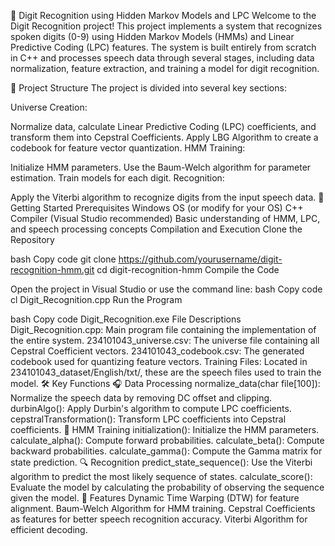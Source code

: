 🎤 Digit Recognition using Hidden Markov Models and LPC
Welcome to the Digit Recognition project! This project implements a system that recognizes spoken digits (0-9) using Hidden Markov Models (HMMs) and Linear Predictive Coding (LPC) features. The system is built entirely from scratch in C++ and processes speech data through several stages, including data normalization, feature extraction, and training a model for digit recognition.

📂 Project Structure
The project is divided into several key sections:

Universe Creation:

Normalize data, calculate Linear Predictive Coding (LPC) coefficients, and transform them into Cepstral Coefficients.
Apply LBG Algorithm to create a codebook for feature vector quantization.
HMM Training:

Initialize HMM parameters.
Use the Baum-Welch algorithm for parameter estimation.
Train models for each digit.
Recognition:

Apply the Viterbi algorithm to recognize digits from the input speech data.
🚀 Getting Started
Prerequisites
Windows OS (or modify for your OS)
C++ Compiler (Visual Studio recommended)
Basic understanding of HMM, LPC, and speech processing concepts
Compilation and Execution
Clone the Repository

bash
Copy code
git clone https://github.com/yourusername/digit-recognition-hmm.git
cd digit-recognition-hmm
Compile the Code

Open the project in Visual Studio or use the command line:
bash
Copy code
cl Digit_Recognition.cpp
Run the Program

bash
Copy code
Digit_Recognition.exe
File Descriptions
Digit_Recognition.cpp: Main program file containing the implementation of the entire system.
234101043_universe.csv: The universe file containing all Cepstral Coefficient vectors.
234101043_codebook.csv: The generated codebook used for quantizing feature vectors.
Training Files: Located in 234101043_dataset/English/txt/, these are the speech files used to train the model.
🛠️ Key Functions
🎧 Data Processing
normalize_data(char file[100]): Normalize the speech data by removing DC offset and clipping.
durbinAlgo(): Apply Durbin's algorithm to compute LPC coefficients.
cepstralTransformation(): Transform LPC coefficients into Cepstral coefficients.
🧠 HMM Training
initialization(): Initialize the HMM parameters.
calculate_alpha(): Compute forward probabilities.
calculate_beta(): Compute backward probabilities.
calculate_gamma(): Compute the Gamma matrix for state prediction.
🔍 Recognition
predict_state_sequence(): Use the Viterbi algorithm to predict the most likely sequence of states.
calculate_score(): Evaluate the model by calculating the probability of observing the sequence given the model.
🌟 Features
Dynamic Time Warping (DTW) for feature alignment.
Baum-Welch Algorithm for HMM training.
Cepstral Coefficients as features for better speech recognition accuracy.
Viterbi Algorithm for efficient decoding.
